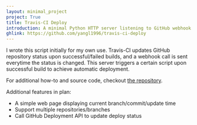 ```yaml
---
layout: minimal_project
project: True
title: Travis-CI Deploy
introduction: A minimal Python HTTP server listening to GitHub webhook and execute script upon successful Travis-CI build.
ghlink: https://github.com/yangl1996/travis-ci-deploy
---
```


I wrote this script initially for my own use. Travis-CI updates GitHub repository status upon successful/failed builds,
and a webhook call is sent everytime the status is changed. This server triggers a certain script upon successful build to
achieve automatic deployment.

For additional how-to and source code, checkout [the repository](https://github.com/yangl1996/travis-ci-deploy).

Additional features in plan:

* A simple web page displaying current branch/commit/update time
* Support multiple repositories/branches
* Call GitHub Deployment API to update deploy status
